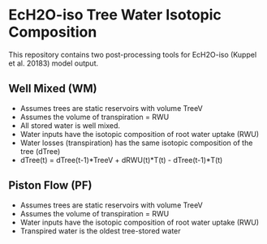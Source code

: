 # EcH2O-iso Tree Water Isotopic Composition
This repository contains two post-processing tools for EcH2O-iso (Kuppel et al. 20183) model output. 

## Well Mixed (WM)
* Assumes trees are static reservoirs with volume TreeV
* Assumes the volume of transpiration = RWU
* All stored water is well mixed.
* Water inputs have the isotopic composition of root water uptake (RWU)
* Water losses (transpiration) has the same isotopic composition of the tree (dTree)
* dTree(t) = dTree(t-1)*TreeV + dRWU(t)*T(t) - dTree(t-1)*T(t)

## Piston Flow (PF)
* Assumes trees are static reservoirs with volume TreeV
* Assumes the volume of transpiration = RWU
* Water inputs have the isotopic composition of root water uptake (RWU)
* Transpired water is the oldest tree-stored water

